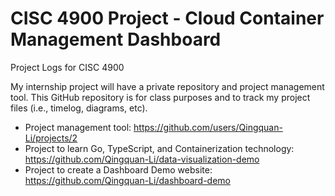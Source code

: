 # CISC 4900 Project - Cloud Container Management Dashboard
Project Logs for CISC 4900

My internship project will have a private repository and project management tool. This GitHub repository is for class purposes and to track my project files (i.e., timelog, diagrams, etc).

- Project management tool: https://github.com/users/Qingquan-Li/projects/2
- Project to learn Go, TypeScript, and Containerization technology: https://github.com/Qingquan-Li/data-visualization-demo
- Project to create a Dashboard Demo website: https://github.com/Qingquan-Li/dashboard-demo
